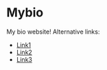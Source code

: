 # Mybio
My bio website!
Alternative links:
- [Link1](https://mybio-navy.vercel.app/)
- [Link2](https://explioitsbio.vercel.app/)
- [Link3](https://exploitsbio.vercel.app)
